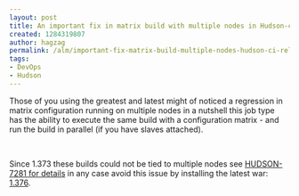 ```yaml
---
layout: post
title: An important fix in matrix build with multiple nodes in Hudson-ci release 1.376
created: 1284319807
author: hagzag
permalink: /alm/important-fix-matrix-build-multiple-nodes-hudson-ci-release-1376
tags:
- DevOps
- Hudson
---
```

<p>Those of you using the greatest and latest might of noticed a  regression in matrix configuration running on multiple nodes in a  nutshell this job type has the ability to execute the same build with a  configuration matrix - and run the build in parallel (if you have slaves  attached).</p>
<p>&nbsp;</p>
<p>Since 1.373 these builds could not be tied to multiple nodes see <a href="http://issues.hudson-ci.org/browse/HUDSON-7281">HUDSON-7281 for details</a> in any case avoid this issue by installing the latest war: <a href="http://ftp.osuosl.org/pub/hudson/war/1.376/hudson.war">1.376</a>.</p>
